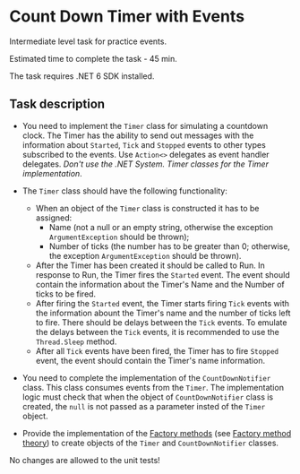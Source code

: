 # Count Down Timer with Events

Intermediate level task for practice events. 

Estimated time to complete the task - 45 min.  

The task requires .NET 6 SDK installed.  

## Task description

- You need to implement the `Timer` class for simulating a countdown clock. The Timer has the ability to send out messages with the information about  `Started`, `Tick` and `Stopped` events to other types subscribed to the events. Use `Action<>` delegates as event handler delegates. _Don't use the .NET System. Timer classes for the Timer implementation_.    
- The `Timer` class should have the following functionality:
    - When an object of the `Timer` class is constructed it has to be assigned:
        - Name (not a null or an empty string, otherwise the exception `ArgumentException` should be thrown);
        - Number of ticks (the number has to be greater than 0; otherwise, the exception  `ArgumentException` should be thrown).
    - After  the Timer has been created it should be called to Run. In response to Run, the Timer fires the `Started` event. The event should contain the information about the Timer's Name and the Number of ticks to be fired.
    - After firing the `Started` event, the Timer starts firing `Tick` events with the information abount the Timer's name and the number of ticks left to fire.  There should be delays between the `Tick` events. To emulate the delays between the `Tick` events, it is recommended to use the `Thread.Sleep` method.
    - After all `Tick` events have been fired, the Timer has to fire `Stopped` event, the event should contain the Timer's name information.

- You need to complete the  implementation of the `CountDownNotifier` class. This class consumes events from the `Timer`.  The implementation logic must check that when the object of `CountDownNotifier` class is created, the `null` is not passed as a parameter insted of the `Timer` object. 
- Provide the implementation of the [Factory methods](https://gitlab.com/epam-autocode-tasks/delegates-events-task/-/tree/master/CustomTimer/Factories) (see [Factory method theory](https://en.wikipedia.org/wiki/Factory_method_pattern)) to create objects of the `Timer` and `CountDownNotifier` classes.

No changes are allowed to the unit tests!
